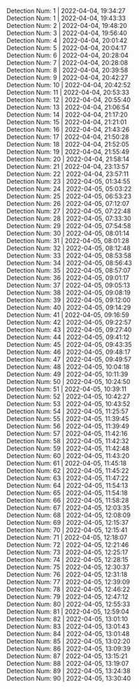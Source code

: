 
Detection Num: 1 |  2022-04-04, 19:34:27<br />Detection Num: 1 |  2022-04-04, 19:43:33<br />Detection Num: 2 |  2022-04-04, 19:48:20<br />Detection Num: 3 |  2022-04-04, 19:56:40<br />Detection Num: 4 |  2022-04-04, 20:01:42<br />Detection Num: 5 |  2022-04-04, 20:04:17<br />Detection Num: 6 |  2022-04-04, 20:28:04<br />Detection Num: 7 |  2022-04-04, 20:28:08<br />Detection Num: 8 |  2022-04-04, 20:39:58<br />Detection Num: 9 |  2022-04-04, 20:42:27<br />Detection Num: 10 |  2022-04-04, 20:42:52<br />Detection Num: 11 |  2022-04-04, 20:53:33<br />Detection Num: 12 |  2022-04-04, 20:55:40<br />Detection Num: 13 |  2022-04-04, 21:06:54<br />Detection Num: 14 |  2022-04-04, 21:17:20<br />Detection Num: 15 |  2022-04-04, 21:21:01<br />Detection Num: 16 |  2022-04-04, 21:43:26<br />Detection Num: 17 |  2022-04-04, 21:50:28<br />Detection Num: 18 |  2022-04-04, 21:52:05<br />Detection Num: 19 |  2022-04-04, 21:55:49<br />Detection Num: 20 |  2022-04-04, 21:58:14<br />Detection Num: 21 |  2022-04-04, 23:13:57<br />Detection Num: 22 |  2022-04-04, 23:57:11<br />Detection Num: 23 |  2022-04-05, 01:34:55<br />Detection Num: 24 |  2022-04-05, 05:03:22<br />Detection Num: 25 |  2022-04-05, 06:53:23<br />Detection Num: 26 |  2022-04-05, 07:12:07<br />Detection Num: 27 |  2022-04-05, 07:22:48<br />Detection Num: 28 |  2022-04-05, 07:33:30<br />Detection Num: 29 |  2022-04-05, 07:54:58<br />Detection Num: 30 |  2022-04-05, 08:01:14<br />Detection Num: 31 |  2022-04-05, 08:01:28<br />Detection Num: 32 |  2022-04-05, 08:12:48<br />Detection Num: 33 |  2022-04-05, 08:53:58<br />Detection Num: 34 |  2022-04-05, 08:56:43<br />Detection Num: 35 |  2022-04-05, 08:57:07<br />Detection Num: 36 |  2022-04-05, 09:01:17<br />Detection Num: 37 |  2022-04-05, 09:05:13<br />Detection Num: 38 |  2022-04-05, 09:08:19<br />Detection Num: 39 |  2022-04-05, 09:12:00<br />Detection Num: 40 |  2022-04-05, 09:14:29<br />Detection Num: 41 |  2022-04-05, 09:16:59<br />Detection Num: 42 |  2022-04-05, 09:22:57<br />Detection Num: 43 |  2022-04-05, 09:27:40<br />Detection Num: 44 |  2022-04-05, 09:41:12<br />Detection Num: 45 |  2022-04-05, 09:43:35<br />Detection Num: 46 |  2022-04-05, 09:48:17<br />Detection Num: 47 |  2022-04-05, 09:49:57<br />Detection Num: 48 |  2022-04-05, 10:04:18<br />Detection Num: 49 |  2022-04-05, 10:11:39<br />Detection Num: 50 |  2022-04-05, 10:24:50<br />Detection Num: 51 |  2022-04-05, 10:39:11<br />Detection Num: 52 |  2022-04-05, 10:42:27<br />Detection Num: 53 |  2022-04-05, 10:43:52<br />Detection Num: 54 |  2022-04-05, 11:25:57<br />Detection Num: 55 |  2022-04-05, 11:39:45<br />Detection Num: 56 |  2022-04-05, 11:39:49<br />Detection Num: 57 |  2022-04-05, 11:42:16<br />Detection Num: 58 |  2022-04-05, 11:42:32<br />Detection Num: 59 |  2022-04-05, 11:42:48<br />Detection Num: 60 |  2022-04-05, 11:43:20<br />Detection Num: 61 |  2022-04-05, 11:45:18<br />Detection Num: 62 |  2022-04-05, 11:45:22<br />Detection Num: 63 |  2022-04-05, 11:47:22<br />Detection Num: 64 |  2022-04-05, 11:54:13<br />Detection Num: 65 |  2022-04-05, 11:54:18<br />Detection Num: 66 |  2022-04-05, 11:58:28<br />Detection Num: 67 |  2022-04-05, 12:03:35<br />Detection Num: 68 |  2022-04-05, 12:08:09<br />Detection Num: 69 |  2022-04-05, 12:15:37<br />Detection Num: 70 |  2022-04-05, 12:15:41<br />Detection Num: 71 |  2022-04-05, 12:18:07<br />Detection Num: 72 |  2022-04-05, 12:21:46<br />Detection Num: 73 |  2022-04-05, 12:25:17<br />Detection Num: 74 |  2022-04-05, 12:28:15<br />Detection Num: 75 |  2022-04-05, 12:30:37<br />Detection Num: 76 |  2022-04-05, 12:31:18<br />Detection Num: 77 |  2022-04-05, 12:39:09<br />Detection Num: 78 |  2022-04-05, 12:46:22<br />Detection Num: 79 |  2022-04-05, 12:47:12<br />Detection Num: 80 |  2022-04-05, 12:55:33<br />Detection Num: 81 |  2022-04-05, 12:59:04<br />Detection Num: 82 |  2022-04-05, 13:01:10<br />Detection Num: 83 |  2022-04-05, 13:01:43<br />Detection Num: 84 |  2022-04-05, 13:01:48<br />Detection Num: 85 |  2022-04-05, 13:02:20<br />Detection Num: 86 |  2022-04-05, 13:09:39<br />Detection Num: 87 |  2022-04-05, 13:15:21<br />Detection Num: 88 |  2022-04-05, 13:19:07<br />Detection Num: 89 |  2022-04-05, 13:24:38<br />Detection Num: 90 |  2022-04-05, 13:30:40<br />